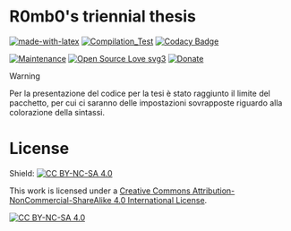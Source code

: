 # R0mb0's triennial thesis

[![made-with-latex](https://img.shields.io/badge/Made%20with-LaTeX-1f425f.svg)](https://www.latex-project.org/)
[![Compilation_Test](https://github.com/R0mb0/Triennial_thesis_of_R0mb0/actions/workflows/Compilation_Test.yml/badge.svg)](https://github.com/R0mb0/Triennial_thesis_of_R0mb0/actions/workflows/Compilation_Test.yml)
[![Codacy Badge](https://app.codacy.com/project/badge/Grade/29972b424eb94c83b7a72a5720cead72)](https://app.codacy.com/gh/R0mb0/Triennial_thesis_of_R0mb0/dashboard?utm_source=gh&utm_medium=referral&utm_content=&utm_campaign=Badge_grade)

[![Maintenance](https://img.shields.io/badge/Maintained%3F-yes-green.svg)](https://github.com/R0mb0/Triennial_thesis_of_R0mb0)
[![Open Source Love svg3](https://badges.frapsoft.com/os/v3/open-source.svg?v=103)](https://github.com/R0mb0/Triennial_thesis_of_R0mb0)
[![Donate](https://img.shields.io/badge/PayPal-Donate%20to%20Author-blue.svg)](http://paypal.me/R0mb0)

> [!WARNING]  
> Per la presentazione del codice per la tesi è stato raggiunto il limite del pacchetto, per cui ci saranno delle impostazioni sovrapposte riguardo alla colorazione della sintassi.

# License
Shield: [![CC BY-NC-SA 4.0][cc-by-nc-sa-shield]][cc-by-nc-sa]

This work is licensed under a
[Creative Commons Attribution-NonCommercial-ShareAlike 4.0 International License][cc-by-nc-sa].

[![CC BY-NC-SA 4.0][cc-by-nc-sa-image]][cc-by-nc-sa]

[cc-by-nc-sa]: http://creativecommons.org/licenses/by-nc-sa/4.0/
[cc-by-nc-sa-image]: https://licensebuttons.net/l/by-nc-sa/4.0/88x31.png
[cc-by-nc-sa-shield]: https://img.shields.io/badge/License-CC%20BY--NC--SA%204.0-lightgrey.svg
